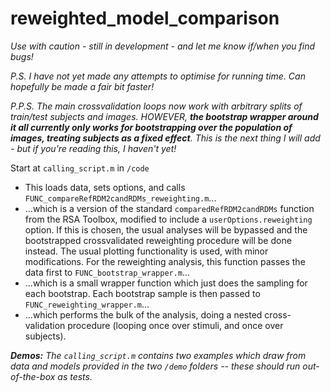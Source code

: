 # reweighted_model_comparison

_Use with caution - still in development - and let me know if/when you find bugs!_

_P.S. I have not yet made any attempts to optimise for running time. Can hopefully be made a fair bit faster!_

_P.P.S. The main crossvalidation loops now work with arbitrary splits of train/test subjects and images. HOWEVER, **the bootstrap wrapper around it all currently only works for bootstrapping over the population of images, treating subjects as a fixed effect**. This is the next thing I will add - but if you're reading this, I haven't yet!_

Start at `calling_script.m` in `/code`
- This loads data, sets options, and calls `FUNC_compareRefRDM2candRDMs_reweighting.m`...
- ...which is a version of the standard `comparedRefRDM2candRDMs` function from the RSA Toolbox, modified to include a `userOptions.reweighting` option. If this is chosen, the usual analyses will be bypassed and the bootstrapped crossvalidated reweighting procedure will be done instead. The usual plotting functionality is used, with minor modifications. For the reweighting analysis, this function passes the data first to `FUNC_bootstrap_wrapper.m`...
- ...which is a small wrapper function which just does the sampling for each bootstrap. Each bootstrap sample is then passed to `FUNC_reweighting_wrapper.m`...
- ...which performs the bulk of the analysis, doing a nested cross-validation procedure (looping once over stimuli, and once over subjects).

_**Demos:** The `calling_script.m` contains two examples which draw from data and models provided in the two `/demo` folders -- these should run out-of-the-box as tests._
